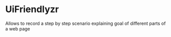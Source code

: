 UiFriendlyzr
============

Allows to record a step by step scenario explaining goal of different parts of a web page
